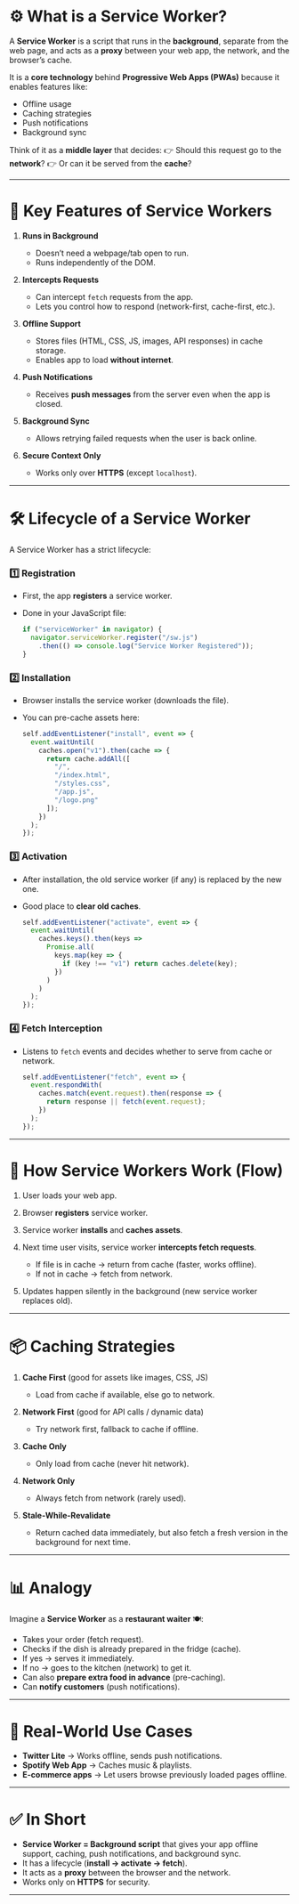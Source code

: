 
# ⚙️ What is a **Service Worker**?

A **Service Worker** is a script that runs in the **background**, separate from the web page, and acts as a **proxy** between your web app, the network, and the browser’s cache.

It is a **core technology** behind **Progressive Web Apps (PWAs)** because it enables features like:

* Offline usage
* Caching strategies
* Push notifications
* Background sync

Think of it as a **middle layer** that decides:
👉 Should this request go to the **network**?
👉 Or can it be served from the **cache**?

---

# 🔑 Key Features of Service Workers

1. **Runs in Background**

   * Doesn’t need a webpage/tab open to run.
   * Runs independently of the DOM.

2. **Intercepts Requests**

   * Can intercept `fetch` requests from the app.
   * Lets you control how to respond (network-first, cache-first, etc.).

3. **Offline Support**

   * Stores files (HTML, CSS, JS, images, API responses) in cache storage.
   * Enables app to load **without internet**.

4. **Push Notifications**

   * Receives **push messages** from the server even when the app is closed.

5. **Background Sync**

   * Allows retrying failed requests when the user is back online.

6. **Secure Context Only**

   * Works only over **HTTPS** (except `localhost`).

---

# 🛠️ Lifecycle of a Service Worker

A Service Worker has a strict lifecycle:

### 1️⃣ Registration

* First, the app **registers** a service worker.
* Done in your JavaScript file:

  ```js
  if ("serviceWorker" in navigator) {
    navigator.serviceWorker.register("/sw.js")
      .then(() => console.log("Service Worker Registered"));
  }
  ```

### 2️⃣ Installation

* Browser installs the service worker (downloads the file).
* You can pre-cache assets here:

  ```js
  self.addEventListener("install", event => {
    event.waitUntil(
      caches.open("v1").then(cache => {
        return cache.addAll([
          "/",
          "/index.html",
          "/styles.css",
          "/app.js",
          "/logo.png"
        ]);
      })
    );
  });
  ```

### 3️⃣ Activation

* After installation, the old service worker (if any) is replaced by the new one.
* Good place to **clear old caches**.

  ```js
  self.addEventListener("activate", event => {
    event.waitUntil(
      caches.keys().then(keys => 
        Promise.all(
          keys.map(key => {
            if (key !== "v1") return caches.delete(key);
          })
        )
      )
    );
  });
  ```

### 4️⃣ Fetch Interception

* Listens to `fetch` events and decides whether to serve from cache or network.

  ```js
  self.addEventListener("fetch", event => {
    event.respondWith(
      caches.match(event.request).then(response => {
        return response || fetch(event.request);
      })
    );
  });
  ```

---

# 🔄 How Service Workers Work (Flow)

1. User loads your web app.
2. Browser **registers** service worker.
3. Service worker **installs** and **caches assets**.
4. Next time user visits, service worker **intercepts fetch requests**.

   * If file is in cache → return from cache (faster, works offline).
   * If not in cache → fetch from network.
5. Updates happen silently in the background (new service worker replaces old).

---

# 📦 Caching Strategies

1. **Cache First** (good for assets like images, CSS, JS)

   * Load from cache if available, else go to network.

2. **Network First** (good for API calls / dynamic data)

   * Try network first, fallback to cache if offline.

3. **Cache Only**

   * Only load from cache (never hit network).

4. **Network Only**

   * Always fetch from network (rarely used).

5. **Stale-While-Revalidate**

   * Return cached data immediately, but also fetch a fresh version in the background for next time.

---

# 📊 Analogy

Imagine a **Service Worker** as a **restaurant waiter** 🍽️:

* Takes your order (fetch request).
* Checks if the dish is already prepared in the fridge (cache).
* If yes → serves it immediately.
* If no → goes to the kitchen (network) to get it.
* Can also **prepare extra food in advance** (pre-caching).
* Can **notify customers** (push notifications).

---

# 🚀 Real-World Use Cases

* **Twitter Lite** → Works offline, sends push notifications.
* **Spotify Web App** → Caches music & playlists.
* **E-commerce apps** → Let users browse previously loaded pages offline.

---

# ✅ In Short

* **Service Worker = Background script** that gives your app offline support, caching, push notifications, and background sync.
* It has a lifecycle (**install → activate → fetch**).
* It acts as a **proxy** between the browser and the network.
* Works only on **HTTPS** for security.

---